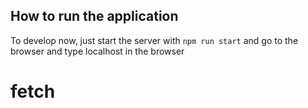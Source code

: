 ## How to run the application

To develop now, just start the server with `npm run start` and go to the browser and type localhost in the browser
# fetch
